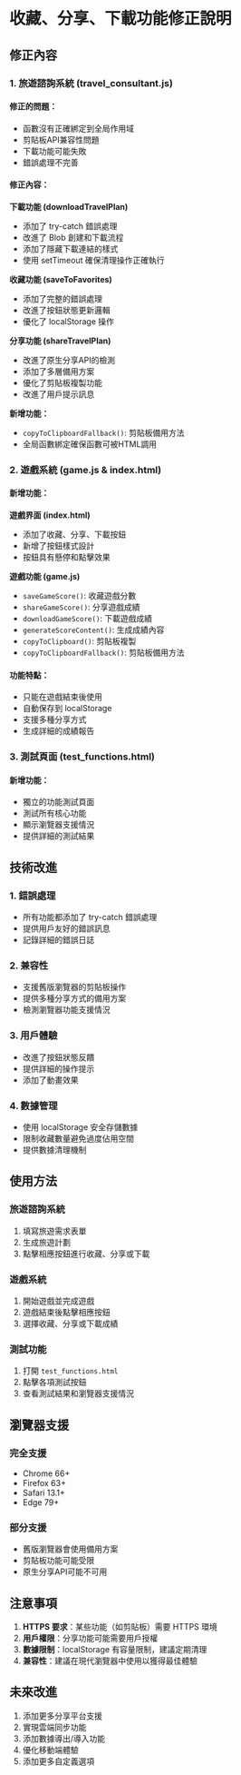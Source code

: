 # 收藏、分享、下載功能修正說明

## 修正內容

### 1. 旅遊諮詢系統 (travel_consultant.js)

#### 修正的問題：
- 函數沒有正確綁定到全局作用域
- 剪貼板API兼容性問題
- 下載功能可能失敗
- 錯誤處理不完善

#### 修正內容：

**下載功能 (downloadTravelPlan)**
- 添加了 try-catch 錯誤處理
- 改進了 Blob 創建和下載流程
- 添加了隱藏下載連結的樣式
- 使用 setTimeout 確保清理操作正確執行

**收藏功能 (saveToFavorites)**
- 添加了完整的錯誤處理
- 改進了按鈕狀態更新邏輯
- 優化了 localStorage 操作

**分享功能 (shareTravelPlan)**
- 改進了原生分享API的檢測
- 添加了多層備用方案
- 優化了剪貼板複製功能
- 改進了用戶提示訊息

**新增功能：**
- `copyToClipboardFallback()`: 剪貼板備用方法
- 全局函數綁定確保函數可被HTML調用

### 2. 遊戲系統 (game.js & index.html)

#### 新增功能：

**遊戲界面 (index.html)**
- 添加了收藏、分享、下載按鈕
- 新增了按鈕樣式設計
- 按鈕具有懸停和點擊效果

**遊戲功能 (game.js)**
- `saveGameScore()`: 收藏遊戲分數
- `shareGameScore()`: 分享遊戲成績
- `downloadGameScore()`: 下載遊戲成績
- `generateScoreContent()`: 生成成績內容
- `copyToClipboard()`: 剪貼板複製
- `copyToClipboardFallback()`: 剪貼板備用方法

#### 功能特點：
- 只能在遊戲結束後使用
- 自動保存到 localStorage
- 支援多種分享方式
- 生成詳細的成績報告

### 3. 測試頁面 (test_functions.html)

#### 新增功能：
- 獨立的功能測試頁面
- 測試所有核心功能
- 顯示瀏覽器支援情況
- 提供詳細的測試結果

## 技術改進

### 1. 錯誤處理
- 所有功能都添加了 try-catch 錯誤處理
- 提供用戶友好的錯誤訊息
- 記錄詳細的錯誤日誌

### 2. 兼容性
- 支援舊版瀏覽器的剪貼板操作
- 提供多種分享方式的備用方案
- 檢測瀏覽器功能支援情況

### 3. 用戶體驗
- 改進了按鈕狀態反饋
- 提供詳細的操作提示
- 添加了動畫效果

### 4. 數據管理
- 使用 localStorage 安全存儲數據
- 限制收藏數量避免過度佔用空間
- 提供數據清理機制

## 使用方法

### 旅遊諮詢系統
1. 填寫旅遊需求表單
2. 生成旅遊計劃
3. 點擊相應按鈕進行收藏、分享或下載

### 遊戲系統
1. 開始遊戲並完成遊戲
2. 遊戲結束後點擊相應按鈕
3. 選擇收藏、分享或下載成績

### 測試功能
1. 打開 `test_functions.html`
2. 點擊各項測試按鈕
3. 查看測試結果和瀏覽器支援情況

## 瀏覽器支援

### 完全支援
- Chrome 66+
- Firefox 63+
- Safari 13.1+
- Edge 79+

### 部分支援
- 舊版瀏覽器會使用備用方案
- 剪貼板功能可能受限
- 原生分享API可能不可用

## 注意事項

1. **HTTPS 要求**：某些功能（如剪貼板）需要 HTTPS 環境
2. **用戶權限**：分享功能可能需要用戶授權
3. **數據限制**：localStorage 有容量限制，建議定期清理
4. **兼容性**：建議在現代瀏覽器中使用以獲得最佳體驗

## 未來改進

1. 添加更多分享平台支援
2. 實現雲端同步功能
3. 添加數據導出/導入功能
4. 優化移動端體驗
5. 添加更多自定義選項 